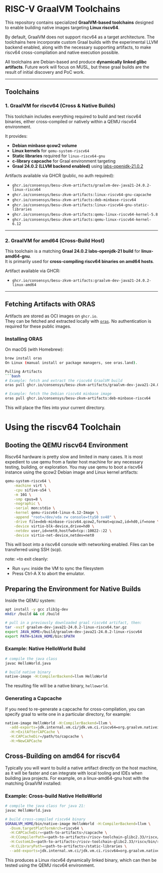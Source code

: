 # RISC-V GraalVM Toolchains

This repository contains specialized **GraalVM-based toolchains** designed to enable building native images targeting **Linux riscv64**.  

By default, GraalVM does not support riscv64 as a target architecture. The toolchains here incorporate custom Graal builds with the experimental LLVM backend enabled, along with the necessary supporting artifacts, to make riscv64 cross-compilation and native execution possible.

All toolchains are Debian-based and produce **dynamically linked glibc artifacts**.  Future work will focus on MUSL, but these graal builds are the result of initial discovery and PoC work.

---

## Toolchains

### 1. GraalVM for riscv64 (Cross & Native Builds)

This toolchain includes everything required to build and test riscv64 binaries, either cross-compiled or natively within a QEMU riscv64 environment.  

It provides:
- **Debian minbase qcow2 volume**  
- **Linux kernels** for `qemu-system-riscv64`  
- **Static libraries** required for `linux-riscv64-gnu`  
- **c-library capcache** for Graal environment targeting  
- **Graal 24.0.2 (LLVM backend enabled)** using [labs-openjdk-21.0.2](https://github.com/graalvm/labs-openjdk-21/releases/tag/jvmci-23.1-b33)  

Artifacts available via GHCR (public, no auth required):

- `ghcr.io/consensys/besu-zkvm-artifacts/graalvm-dev-java21-24.0.2-linux-riscv64`  
- `ghcr.io/consensys/besu-zkvm-artifacts:linux-riscv64-gnu-capcache`  
- `ghcr.io/consensys/besu-zkvm-artifacts:deb-minbase-riscv64`  
- `ghcr.io/consensys/besu-zkvm-artifacts:linux-riscv64-gnu-static-libraries`  
- `ghcr.io/consensys/besu-zkvm-artifacts:qemu-linux-riscv64-kernel-5.8`  
- `ghcr.io/consensys/besu-zkvm-artifacts:qemu-linux-riscv64-kernel-6.12`  

---

### 2. GraalVM for amd64 (Cross-Build Host)

This toolchain is a matching **Graal 24.0.2 labs-openjdk-21 build** for **linux-amd64-gnu**.  
It is primarily used for **cross-compiling riscv64 binaries on amd64 hosts**.

Artifact available via GHCR:

- `ghcr.io/consensys/besu-zkvm-artifacts:graalvm-dev-java21-24.0.2-linux-amd64`

---

## Fetching Artifacts with ORAS

Artifacts are stored as OCI images on `ghcr.io`.  
They can be fetched and extracted locally with [`oras`](https://oras.land/). No authentication is required for these public images.

### Installing ORAS

On macOS (with Homebrew):

```bash
brew install oras
On Linux (manual install or package managers, see oras.land).

Pulling Artifacts
```bash
# Example: fetch and extract the riscv64 GraalVM build
oras pull ghcr.io/consensys/besu-zkvm-artifacts/graalvm-dev-java21-24.0.2-linux-riscv64:latest

# Example: fetch the Debian riscv64 minbase image
oras pull ghcr.io/consensys/besu-zkvm-artifacts:deb-minbase-riscv64
```

This will place the files into your current directory.

# Using the riscv64 Toolchain
## Booting the QEMU riscv64 Environment
Riscv64 hardware is pretty slow and limited in many cases.  It is most expedient to use qemu from a
faster host machine for any necessary testing, building, or exploration.
You may use qemu to boot a riscv64 instance using the qcow2 Debian image and Linux kernel artifacts:

```bash
qemu-system-riscv64 \
    -machine virt \
    -cpu sifive-u54 \
    -m 16G \
    -smp cpus=8 \
    -nographic \
    -serial mon:stdio \
    -kernel qemu-riscv64-linux-6.12-Image \
    -append "root=/dev/vda rw console=ttyS0 sv48" \
    -drive file=deb-minbase-riscv64.qcow2,format=qcow2,id=hd0,if=none \
    -device virtio-blk-device,drive=hd0 \
    -netdev user,id=net0,hostfwd=tcp::10022-:22 \
    -device virtio-net-device,netdev=net0
```

This will boot into a riscv64 console with networking enabled.
Files can be transferred using SSH (scp).

note: =to exit cleanly:
  
 - Run `sync` inside the VM to sync the filesystem
 - Press Ctrl-A X to abort the emulator.

## Preparing the Environment for Native Builds
Inside the QEMU system:

```bash
apt install -y gcc zlib1g-dev
mkdir /build && cd /build 

# pull in a previously downloaded graal riscv64 artifact, then:
tar -xvzf graalvm-dev-java21-24.0.2-linux-riscv64.tar.gz
export JAVA_HOME=/build/graalvm-dev-java21-24.0.2-linux-riscv64
export PATH=$JAVA_HOME/bin:$PATH
```

### Example: Native HelloWorld Build
```bash
# compile the java class
javac HelloWorld.java

# build native binary
native-image -H:CompilerBackend=llvm HelloWorld
```
The resulting file will be a native binary, `helloworld`.

### Generating a Capcache
If you need to re-generate a capcache for cross-compilation, you can specify graal to 
write one in a particular directory, for example:

```bash
native-image HelloWorld -H:CompilerBackend=llvm \
  -add-exports=jdk.internal.vm.ci/jdk.vm.ci.riscv64=org.graalvm.nativeimage.builder \
  -H:+ExitAfterCAPCache \
  -H:CAPCacheDir=/path/to/capcache \
  -H:+NewCAPCache
```

## Cross-Building on amd64 for riscv64
Typically you will want to build a native artifact directly on the host machine, as it will be faster and can integrate with local tooling and IDEs when building java projects.  For example, on a linux-amd64-gnu host with the matching GraalVM installed:

### Example: Cross-build Native HelloWorld
```bash
# compile the java class for java 21:
javac HelloWorld.java

# build cross-compiled riscv64 binary
$GRAALVM_HOME/bin/native-image HelloWorld -H:CompilerBackend=llvm \
  -Dsvm.targetPlatformArch=riscv64 \
  -H:CAPCacheDir=<path-to-artifacts>/capcache \
  -H:CCompilerPath=<path-to-artifacts>/riscv-toolchain-glibc2.33/riscv/bin/riscv64-unknown-linux-gnu-gcc \
  -H:CustomLD=<path-to-artifacts>/riscv-toolchain-glibc2.33/riscv/bin/riscv64-unknown-linux-gnu-ld \
  -H:CLibraryPath=<path-to-artifacts>/static-libraries \
  --add-exports=jdk.internal.vm.ci/jdk.vm.ci.riscv64=org.graalvm.nativeimage.builder
```

This produces a Linux riscv64 dynamically linked binary, which can then be tested using the QEMU riscv64 environment.
